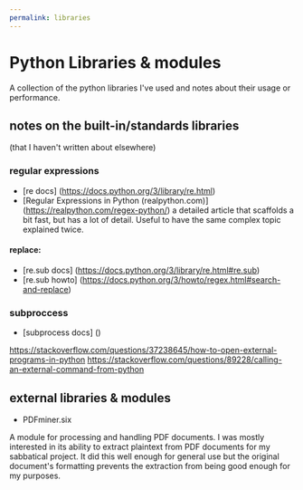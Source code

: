```yaml
---
permalink: libraries
---
```


# Python Libraries & modules

A collection of the python libraries I've used and notes about their usage or performance.

## notes on the built-in/standards libraries
(that I haven't written about elsewhere)

### regular expressions

* [re docs] (https://docs.python.org/3/library/re.html)
* [Regular Expressions in Python (realpython.com)] (https://realpython.com/regex-python/)
a detailed article that scaffolds a bit fast, but has a lot of detail. Useful to have the same complex topic explained twice.

#### replace: 
* [re.sub docs] (https://docs.python.org/3/library/re.html#re.sub)
* [re.sub howto] (https://docs.python.org/3/howto/regex.html#search-and-replace) 

### subproccess
* [subprocess docs] ()

https://stackoverflow.com/questions/37238645/how-to-open-external-programs-in-python
https://stackoverflow.com/questions/89228/calling-an-external-command-from-python 


## external libraries & modules
* PDFminer.six

A module for processing and handling PDF documents. I was mostly interested in its ability to extract plaintext from PDF documents for my sabbatical project. It did this well enough for general use but the original document's formatting prevents the extraction from being good enough for my purposes. 